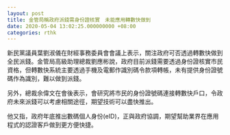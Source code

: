 ```yaml
---
layout: post
title: 金管局稱政府派錢需身份證核實　未能應用轉數快做到
date: 2020-05-04 13:02:25.000000000 +08:00
categories: rthk
---
```


新民黨議員葉劉淑儀在財經事務委員會會議上表示，關注政府可否透過轉數快做到全民派錢。金管局高級助理總裁劉應彬說，政府目前派錢需要透過身份證核實市民資格，但轉數快系統主要透過手機及電郵作識別碼令款項轉帳，未有提供身份證號碼作為識別，難以做到派錢。

另外，總裁余偉文在會後表示，會研究將市民的身份證號碼連接轉數快戶口，令政府未來派錢可以考慮相關途徑，期望技術可以盡快推出。

他又指，政府年底推出數碼個人身份(eID)，正與政府協調，期望幫助業界在應用程式的認證客戶做到更方便快捷。

